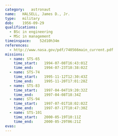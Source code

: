 ```yaml
---
category:	astronaut
name:	HALSELL, James D., Jr.
type:	military
dob:	1956-09-29
qualifications:
  - BSc in engineering
  - MSc in management
timeinspace:	52d10h34m
references:
  - http://www.nasa.gov/pdf/740566main_current.pdf
missions:
  - name: STS-65
    time_start:   1994-07-08T16:43:01Z
    time_end:     1994-07-23T10:38:02Z
  - name: STS-74
    time_start:   1995-11-12T12:30:43Z
    time_end:     1995-11-20T17:01:28Z
  - name: STS-83
    time_start:   1997-04-04T19:20:32Z
    time_end:     1997-04-08T18:34Z
  - name: STS-94
    time_start:   1997-07-01T18:02:02Z
    time_end:     1997-07-17T10:47:30Z
  - name: STS-101
    time_start:   2000-05-19T10:11Z
    time_end:     2000-05-29T06:21Z
evas:
---
```

